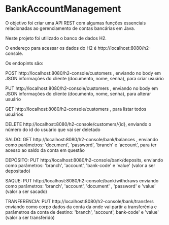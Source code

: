 # BankAccountManagement

O objetivo foi criar uma API REST com algumas funções essenciais relacionadas ao gerenciamento de contas bancárias em Java.

Neste projeto foi utilizado o banco de dados H2.

O endereço para acessar os dados do H2 é http://localhost:8080/h2-console.

Os endopints são:

  POST http://localhost:8080/h2-console/customers , enviando no body em JSON informações do cliente (documento, nome, senha), para criar usuário
  
  PUT http://localhost:8080/h2-console/customers , enviando no body em JSON informações do cliente (documento, nome, senha), para alterar usuário
  
  GET http://localhost:8080/h2-console/customers , para listar todos usuários
  
  DELETE http://localhost:8080/h2-console/customers/{id}, enviando o número do id do usuário que vai ser deletado
  
  
 SALDO: GET http://localhost:8080/h2-console/bank/balances , enviando como parâmetros: 'document', 'password', 'branch' e 'account', para ter acesso ao saldo da conta em questão
  
  DEPÓSITO: PUT http://localhost:8080/h2-console/bank/deposits, enviando como parâmetros: 'branch', 'account', 'bank-code' e 'value' (valor a ser depositado)
  
  SAQUE: PUT http://localhost:8080/h2-console/bank/withdraws  enviando como parâmetros: 'branch', 'account', 'document' , 'password' e 'value' (valor a ser sacado)
  
 TRANFERENCIA:  PUT http://localhost:8080/h2-console/bank/transfers enviando como corpo dados da conta da onde vai partir a transferênia e parâmetros da conta de destino: 'branch', 'account', bank-code' e 'value' (valor a ser transferido)
  


